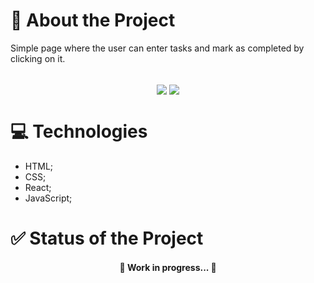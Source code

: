 # 📑 About the Project
Simple page where the user can enter tasks and mark as completed by clicking on it.<br/><br/>
<div align="center">
  <a href="https://taskmanagerdmaxadu.netlify.app" target="_blank"><img align="center" src="https://img.shields.io/badge/PREVIEW-CLIQUE%20AQUI-red?style=plastic"/></a>
  <img align="center" src="https://img.shields.io/github/stars/dmaxadu/Task-Manager?color=yellow&label=%F0%9F%8C%9F&style=plastic"/>

</div>

# 💻 Technologies
- HTML;
- CSS;
- React;
- JavaScript;

# ✅ Status of the Project

<h4 align="center">🚧 Work in progress...  🚧</h4>
